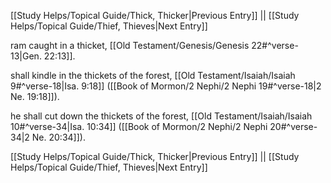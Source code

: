 [[Study Helps/Topical Guide/Thick, Thicker|Previous Entry]]  ||  [[Study Helps/Topical Guide/Thief, Thieves|Next Entry]]

 ram caught in a thicket, [[Old Testament/Genesis/Genesis 22#^verse-13|Gen. 22:13]].

 shall kindle in the thickets of the forest, [[Old Testament/Isaiah/Isaiah 9#^verse-18|Isa. 9:18]] ([[Book of Mormon/2 Nephi/2 Nephi 19#^verse-18|2 Ne. 19:18]]).

 he shall cut down the thickets of the forest, [[Old Testament/Isaiah/Isaiah 10#^verse-34|Isa. 10:34]] ([[Book of Mormon/2 Nephi/2 Nephi 20#^verse-34|2 Ne. 20:34]]).

[[Study Helps/Topical Guide/Thick, Thicker|Previous Entry]]  ||  [[Study Helps/Topical Guide/Thief, Thieves|Next Entry]]